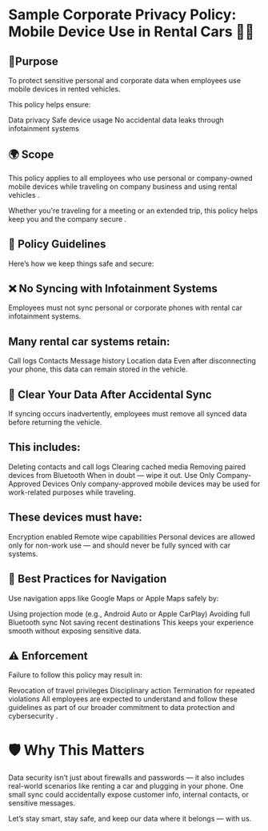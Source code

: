 #  Sample Corporate Privacy Policy: Mobile Device Use in Rental Cars 🚗📱



## 🎯Purpose

To protect sensitive personal and corporate data when employees use mobile devices in rented vehicles.



This policy helps ensure:

 Data privacy
 Safe device usage
 No accidental data leaks through infotainment systems


## 🌍 Scope
This policy applies to all employees who use personal or company-owned mobile devices while traveling on company business and using rental vehicles .

Whether you're traveling for a meeting or an extended trip, this policy helps keep you and the company secure . 

## 📜 Policy Guidelines
Here’s how we keep things safe and secure:

## ❌ No Syncing with Infotainment Systems
Employees must not sync personal or corporate phones with rental car infotainment systems. 

## Many rental car systems retain:

 Call logs
 Contacts
 Message history
 Location data
Even after disconnecting your phone, this data can remain stored in the vehicle.



## 🧹 Clear Your Data After Accidental Sync
If syncing occurs inadvertently, employees must remove all synced data before returning the vehicle. 



## This includes:

Deleting contacts and call logs
Clearing cached media
Removing paired devices from Bluetooth
When in doubt — wipe it out. 
Use Only Company-Approved Devices
Only company-approved mobile devices may be used for work-related purposes while traveling.




## These devices must have:

Encryption enabled
Remote wipe capabilities
Personal devices are allowed only for non-work use — and should never be fully synced with car systems.



## 🧭 Best Practices for Navigation
Use navigation apps like Google Maps or Apple Maps safely by:

Using projection mode (e.g., Android Auto or Apple CarPlay)
Avoiding full Bluetooth sync
Not saving recent destinations
This keeps your experience smooth without exposing sensitive data. 



## ⚠️ Enforcement
Failure to follow this policy may result in:

Revocation of travel privileges
Disciplinary action
Termination for repeated violations
All employees are expected to understand and follow these guidelines as part of our broader commitment to data protection and cybersecurity .



# 🛡️ Why This Matters
Data security isn’t just about firewalls and passwords — it also includes real-world scenarios like renting a car and plugging in your phone.
One small sync could accidentally expose customer info, internal contacts, or sensitive messages.

Let’s stay smart, stay safe, and keep our data where it belongs — with us. 





